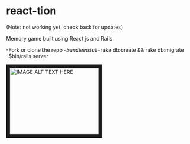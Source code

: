 <h1>react-tion</h1>

(Note: not working yet, check back for updates)

Memory game built using React.js and Rails. 

-Fork or clone the repo
-$bundle install
-$rake db:create && rake db:migrate
-$bin/rails server

<a href="https://www.youtube.com/watch?v=fpyN0BfKwQI&feature=youtu.be
" target="_blank"><img src="http://img.youtube.com/vi/YOUTUBE_VIDEO_ID_HERE/0.jpg" 
alt="IMAGE ALT TEXT HERE" width="240" height="180" border="10" /></a>
